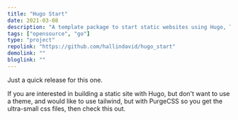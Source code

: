 ```yaml
---
title: "Hugo Start"
date: 2021-03-08
description: "A template package to start static websites using Hugo, TailwindCSS, & PurgeCSS"
tags: ["opensource", "go"]
type: "project"
repolink: "https://github.com/hallindavid/hugo_start"
demolink: ""
bloglink: ""
---
```


Just a quick release for this one.

If you are interested in building a static site with Hugo, but don't want to use a theme, and would like to use tailwind, 
but with PurgeCSS so you get the ultra-small css files, then check this out.
